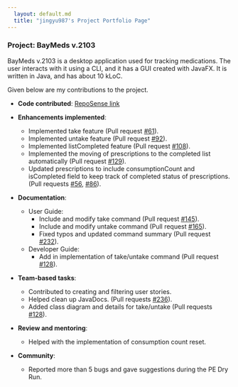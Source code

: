 ```yaml
---
  layout: default.md
  title: "jingyu987's Project Portfolio Page"
---
```


### Project: BayMeds v.2103

BayMeds v.2103 is a desktop application used for tracking medications. The user interacts with it using a CLI, and it has a GUI created with JavaFX. It is written in Java, and has about 10 kLoC.

Given below are my contributions to the project.

* **Code contributed**: [RepoSense link](https://nus-cs2103-ay2324s1.github.io/tp-dashboard/?search=jingyu987&breakdown=true)

* **Enhancements implemented**:
  * Implemented take feature (Pull request [\#61](https://github.com/AY2324S1-CS2103T-T15-2/tp/pull/61)).
  * Implemented untake feature (Pull request [\#92](https://github.com/AY2324S1-CS2103T-T15-2/tp/pull/92)).
  * Implemented listCompleted feature (Pull request [\#108](https://github.com/AY2324S1-CS2103T-T15-2/tp/pull/108)).
  * Implemented the moving of prescriptions to the completed list automatically (Pull request [\#129](https://github.com/AY2324S1-CS2103T-T15-2/tp/pull/129)).
  * Updated prescriptions to include consumptionCount and isCompleted field to keep track of completed status of prescriptions. (Pull requests [\#56](https://github.com/AY2324S1-CS2103T-T15-2/tp/pull/56), [\#86](https://github.com/AY2324S1-CS2103T-T15-2/tp/pull/86)).

* **Documentation**:
  * User Guide:
    * Include and modify take command (Pull request [\#145](https://github.com/AY2324S1-CS2103T-T15-2/tp/pull/145)).
    * Include and modify untake command (Pull request [\#165](https://github.com/AY2324S1-CS2103T-T15-2/tp/pull/165)).
    * Fixed typos and updated command summary (Pull request [\#232](https://github.com/AY2324S1-CS2103T-T15-2/tp/pull/232)).
  * Developer Guide:
    * Add in implementation of take/untake command (Pull request [\#128](https://github.com/AY2324S1-CS2103T-T15-2/tp/pull/128)).

* **Team-based tasks**:
  * Contributed to creating and filtering user stories.
  * Helped clean up JavaDocs. (Pull requests [\#236](https://github.com/AY2324S1-CS2103T-T15-2/tp/pull/236)).
  * Added class diagram and details for take/untake (Pull requests [\#128](https://github.com/AY2324S1-CS2103T-T15-2/tp/pull/128)).

* **Review and mentoring**:
  * Helped with the implementation of consumption count reset.

* **Community**:
  * Reported more than 5 bugs and gave suggestions during the PE Dry Run.
